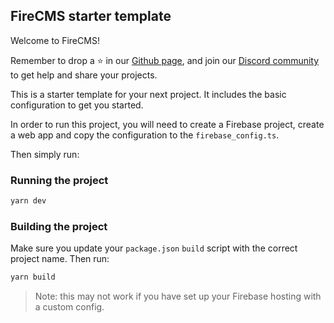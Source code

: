 ## FireCMS starter template

Welcome to FireCMS!

Remember to drop a ⭐ in our [Github page](https://github.com/firecmsco/firecms),
and join our [Discord community](https://discord.gg/fxy7xsQm3m) to get help and
share your projects.

This is a starter template for your next project. It includes the basic
configuration to get you started.

In order to run this project, you will need to create a Firebase project,
create a web app and copy the configuration to the `firebase_config.ts`.

Then simply run:

### Running the project

```bash
yarn dev
```

### Building the project

Make sure you update your `package.json` `build` script with the correct
project name. Then run:

```bash
yarn build
```

> Note: this may not work if you have set up your Firebase hosting with
> a custom config.
